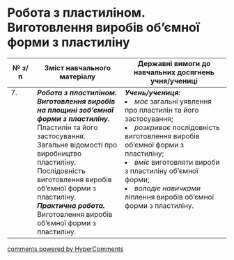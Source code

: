 <div id="hypercomments_widget" class="js-hypercomments-widget invisible"></div>

# Робота з пластиліном. Виготовлення виробів об’ємної форми з пластиліну

<table>
  <tr>
    <td width="12%" align="center"><b>№ з/п</b></td>
    <td width="40%" align="center"><b>Зміст навчального матеріалу</b></td>
    <td width="60%" align="center"><b>Державні вимоги до навчальних досягнень учня/учениці</b></td>
  </tr>
<tbody>
  <tr>
    <td width="12%" style="vertical-align:top !important;">
7.</td>
    <td width="40%" style="vertical-align:top !important;">
<b><i>Робота з пластиліном. Виготовлення виробів на площині зоб’ємної форми з пластиліну.</i></b><br> Пластилін та його застосування. Загальне відомості про виробництво пластиліну. Послідовність виготовлення виробів об’ємної форми з пластиліну.<br>
<b><i>Практична робота.</i></b> <br>
Виготовлення виробів об’ємної форми з пластиліну. 
</td>
    <td width="60%" style="vertical-align:top !important;">
<i><b>Учень/учениця:</b></i><br>
<li><i>має</i> загальні уявлення про пластилін та його застосування;</li>
<li><i>розкриває</i> послідовність виготовлення виробів об’ємної форми з пластиліну;</li>
<li><i>вміє</i> виготовляти вироби з пластиліну об’ємної форми;</li>
<li><i>володіє навичками</i> ліплення виробів об’ємної форми з пластиліну.</li>
</td>
  </tr>
</tbody>
</table>

<div class="js-hypercomments-container">
<a href="http://hypercomments.com" class="hc-link" title="comments widget">comments powered by HyperComments</a>
</div>